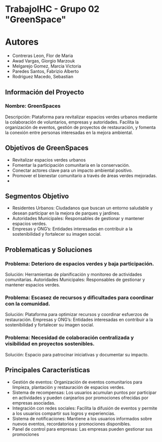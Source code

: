 # TrabajoIHC - Grupo 02 "GreenSpace"

# Autores
- Contreras Leon, Flor de Maria
- Awad Vargas, Giorgio Marzouk
- Melgarejo Gomez, Marcia Victoria
- Paredes Santos, Fabrizio Alberto
- Rodriguez Macedo, Sebastian

## Información del Proyecto
### Nombre: GreenSpaces
Descripción: Plataforma para revitalizar espacios verdes urbanos mediante la colaboración de voluntarios, empresas y autoridades. Facilita la organización de eventos, gestión de proyectos de restauración, y fomenta la conexión entre personas interesadas en la mejora ambiental. 

## Objetivos de GreenSpaces
- Revitalizar espacios verdes urbanos
- Fomentar la participación comunitaria en la conservación.
- Conectar actores clave para un impacto ambiental positivo.
- Promover el bienestar comunitario a través de áreas verdes mejoradas.
- 
## Segmentos Objetivo

- Residentes Urbanos: Ciudadanos que buscan un entorno saludable y desean participar en la mejora de parques y jardines.
- Autoridades Municipales: Responsables de gestionar y mantener espacios verdes.
-  Empresas y ONG’s: Entidades interesadas en contribuir a la sostenibilidad y fortalecer su imagen social.

## Problematicas y Soluciones
### Problema: Deterioro de espacios verdes y baja participación.
Solución: Herramientas de planificación y monitoreo de actividades comunitarias.
Autoridades Municipales: Responsables de gestionar y mantener espacios verdes.

### Problema: Escasez de recursos y dificultades para coordinar con la comunidad.
Solución: Plataforma para optimizar recursos y coordinar esfuerzos de restauración.
Empresas y ONG’s: Entidades interesadas en contribuir a la sostenibilidad y fortalecer su imagen social.

### Problema: Necesidad de colaboración centralizada y visibilidad en proyectos sostenibles.
Solución: Espacio para patrocinar iniciativas y documentar su impacto.

## Principales Características
- Gestión de eventos: Organización de eventos comunitarios para limpieza, plantación y restauración de espacios verdes.
- Sistema de recompensas: Los usuarios acumulan puntos por participar en actividades y pueden canjearlos por promociones ofrecidas por empresas asociadas.
- Integración con redes sociales: Facilita la difusión de eventos y permite a los usuarios compartir sus logros y experiencias.
- Sistema de notificaciones: Mantiene a los usuarios informados sobre nuevos eventos, recordatorios y promociones disponibles.
- Panel de control para empresas: Las empresas pueden gestionar sus promociones

